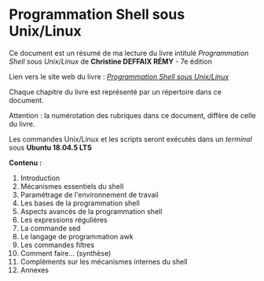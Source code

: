 # Programmation Shell sous Unix/Linux

Ce document est un résumé de ma lecture du livre intitulé _Programmation Shell sous Unix/Linux_ de __Christine DEFFAIX RÉMY__ - 7e édition 

Lien vers le site web du livre : _[Programmation Shell sous Unix/Linux](https://www.editions-eni.fr/livre/programmation-shell-sous-unix-linux-ksh-bash-norme-posix-avec-exercices-corriges-7e-edition-9782409038020)_

Chaque chapitre du livre est représenté par un répertoire dans ce document.

Attention : la numérotation des rubriques dans ce document, diffère de celle du livre.

Les commandes Unix/Linux et les scripts seront exécutés dans un _terminal_ sous __Ubuntu 18.04.5 LTS__

__Contenu :__

1. Introduction
2. Mécanismes essentiels du shell
3. Paramétrage de l'environnement de travail
4. Les bases de la programmation shell
5. Aspects avancés de la programmation shell
6. Les expressions régulières
7. La commande sed
8. Le langage de programmation awk
9. Les commandes filtres
10. Comment faire... (synthèse)
11. Compléments sur les mécanismes internes du shell
12. Annexes
